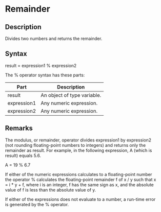 # Remainder

## Description

Divides two numbers and returns the remainder.

## Syntax

result = expression1 % expression2

The % operator syntax has these parts:

| Part        | Description                 |
| ----------- | --------------------------- |
| result      | An object of type variable. |
| expression1 | Any numeric expression.     |
| expression2 | Any numeric expression.     |

## Remarks

The modulus, or remainder, operator divides expression1 by expression2 (not rounding floating-point numbers to integers) and returns only the remainder as result. For example, in the following expression, A (which is result) equals 5.6.

A = 19 % 6.7

If either of the numeric expressions calculates to a floating-point number the operator % calculates the floating-point remainder f of x / y such that x = i \* y + f, where i is an integer, f has the same sign as x, and the absolute value of f is less than the absolute value of y.

If either of the expressions does not evaluate to a number, a run-time error is generated by the % operator.
